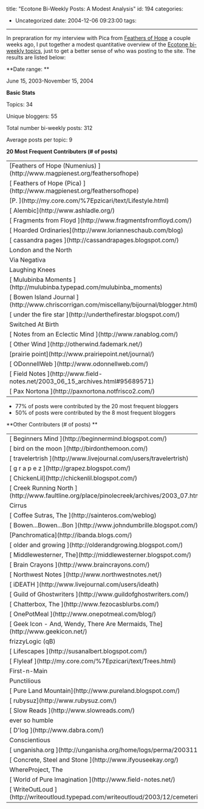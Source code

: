 title: "Ecotone Bi-Weekly Posts: A Modest Analysis"
id: 194
categories:
  - Uncategorized
date: 2004-12-06 09:23:00
tags:
---

In prepraration for my interview with Pica from [Feathers of Hope](http://www.magpienest.org/feathersofhope/) a couple weeks ago, I put together a modest quantitative overview of the [Ecotone bi-weekly topics](http://www.magpienest.org/scgi-bin/wiki.pl?BiWeeklyTopics), just to get a better sense of who was posting to the site. The results are listed below:

**Date range: **

June 15, 2003-November 15, 2004 

**Basic Stats**

  Topics: 34

  Unique bloggers: 55 

  Total number bi-weekly posts: 312

Average posts per topic: 9

**20 Most Frequent Contributers (# of posts)**

<table cellspacing="0" cellpadding="0">
  <tbody><tr>
    <td width="211" valign="top">[Feathers
        of Hope (Numenius) ](http://www.magpienest.org/feathersofhope)</td>
    <td width="64" align="center">26</td>
  </tr>
  <tr>
    <td width="211" valign="top">[ Feathers
        of Hope (Pica) ](http://www.magpienest.org/feathersofhope)</td>
    <td align="center">24</td>
  </tr>
  <tr>
    <td width="211" valign="top"> [P. ](http://my.core.com/%7Epzicari/text/Lifestyle.html)</td>
    <td align="center">22</td>
  </tr>
  <tr>
    <td width="211" valign="top">[ Alembic](http://www.ashladle.org/)</td>
    <td align="center">21</td>
  </tr>
  <tr>
    <td width="211" valign="top">[ Fragments
        from Floyd ](http://www.fragmentsfromfloyd.com/)</td>
    <td align="center">18</td>
  </tr>
  <tr>
    <td width="211" valign="top">[ Hoarded
        Ordinaries](http://www.lorianneschaub.com/blog)</td>
    <td align="center">16</td>
  </tr>
  <tr>
    <td width="211" valign="top">[ cassandra
        pages ](http://cassandrapages.blogspot.com/)</td>
    <td align="center">16</td>
  </tr>
  <tr>
    <td width="211" valign="top"> London
        and the North </td>
    <td align="center">14</td>
  </tr>
  <tr>
    <td width="211" valign="top"> Via
        Negativa </td>
    <td align="center">12</td>
  </tr>
  <tr>
    <td width="211" valign="top"> Laughing Knees </td>
    <td align="center">11</td>
  </tr>
  <tr>
    <td width="211" valign="top">[ Mulubinba
        Moments ](http://mulubinba.typepad.com/mulubinba_moments)</td>
    <td align="center">11</td>
  </tr>
  <tr>
    <td width="211" valign="top">[ Bowen
        Island Journal ](http://www.chriscorrigan.com/miscellany/bijournal/blogger.html)</td>
    <td align="center">8</td>
  </tr>
  <tr>
    <td width="211" valign="top">[ under
        the fire star ](http://underthefirestar.blogspot.com/)</td>
    <td align="center">8</td>
  </tr>
  <tr>
    <td width="211" valign="top"> Switched
        At Birth</td>
    <td align="center">8</td>
  </tr>
  <tr>
    <td width="211" valign="top">[ Notes from
        an Eclectic Mind ](http://www.ranablog.com/)</td>
    <td align="center">6</td>
  </tr>
  <tr>
    <td width="211" valign="top">[ Other
        Wind ](http://otherwind.fademark.net/)</td>
    <td align="center">5</td>
  </tr>
  <tr>
    <td width="211" valign="top"> [prairie point](http://www.prairiepoint.net/journal/)</td>
    <td align="center">5</td>
  </tr>
  <tr>
    <td width="211" valign="top">[ ODonnellWeb ](http://www.odonnellweb.com/)</td>
    <td align="center">4</td>
  </tr>
  <tr>
    <td width="211" valign="top">[ Field
        Notes ](http://www.field-notes.net/2003_06_15_archives.html#95689571)</td>
    <td align="center">4</td>
  </tr>
  <tr>
    <td width="211" valign="top">[ Pax
        Nortona ](http://paxnortona.notfrisco2.com/)</td>
    <td align="center">4</td>
  </tr>
</tbody></table>

*   77% of posts were contributed by the 20 most frequent bloggers
*   50% of posts were contributed by the 8 most frequent bloggers

**Other Contributers (# of posts) **

<table cellspacing="0" cellpadding="0">
  <tbody><tr>
    <td width="211" valign="top">[ Beginners
        Mind ](http://beginnermind.blogspot.com/)</td>
    <td align="center">4</td>
  </tr>
  <tr>
    <td width="211" valign="top">[ bird on
        the moon ](http://birdonthemoon.com/)</td>
    <td align="center">3</td>
  </tr>
  <tr>
    <td width="211" valign="top">[ travelertrish ](http://www.livejournal.com/users/travelertrish)</td>
    <td width="64" align="center">3</td>
  </tr>
  <tr>
    <td width="211" valign="top">[ g r a
        p e z ](http://grapez.blogspot.com/)</td>
    <td align="center">3</td>
  </tr>
  <tr>
    <td width="211" valign="top">[ ChickenLil](http://chickenlil.blogspot.com/)</td>
    <td align="center">3</td>
  </tr>
  <tr>
    <td width="211" valign="top">[ Creek
        Running North ](http://www.faultline.org/place/pinolecreek/archives/2003_07.html#000168)</td>
    <td align="center">2</td>
  </tr>
  <tr>
    <td width="211" valign="top"> Cirrus </td>
    <td align="center">2</td>
  </tr>
  <tr>
    <td width="211" valign="top">[ Coffee
        Sutras, The ](http://sainteros.com/weblog)</td>
    <td align="center">2</td>
  </tr>
  <tr>
    <td width="211" valign="top">[ Bowen...Bowen...Bon ](http://www.johndumbrille.blogspot.com/)</td>
    <td align="center">2</td>
  </tr>
  <tr>
    <td width="211" valign="top">[Panchromatica](http://ibanda.blogs.com/)</td>
    <td align="center">2</td>
  </tr>
  <tr>
    <td width="211" valign="top">[ older
        and growing ](http://olderandgrowing.blogspot.com/)</td>
    <td align="center">2</td>
  </tr>
  <tr>
    <td width="211" valign="top">[ Middlewesterner,
        The](http://middlewesterner.blogspot.com/)</td>
    <td align="center">2</td>
  </tr>
  <tr>
    <td width="211" valign="top">[ Brain
        Crayons ](http://www.braincrayons.com/)</td>
    <td align="center">1</td>
  </tr>
  <tr>
    <td width="211" valign="top">[ Northwest
        Notes ](http://www.northwestnotes.net/)</td>
    <td align="center">1</td>
  </tr>
  <tr>
    <td width="211" valign="top">[ iDEATH ](http://www.livejournal.com/users/ideath)</td>
    <td align="center">1</td>
  </tr>
  <tr>
    <td width="211" valign="top">[ Guild
        of Ghostwriters ](http://www.guildofghostwriters.com/)</td>
    <td align="center">1</td>
  </tr>
  <tr>
    <td width="211" valign="top">[ Chatterbox,
        The ](http://www.fezocasblurbs.com/)</td>
    <td align="center">1</td>
  </tr>
  <tr>
    <td width="211" valign="top">[ OnePotMeal ](http://www.onepotmeal.com/blog/)</td>
    <td align="center">1</td>
  </tr>
  <tr>
    <td width="211" valign="top">[ Geek Icon
        - And, Wendy, There Are Mermaids, The](http://www.geekicon.net/)</td>
    <td align="center">1</td>
  </tr>
  <tr>
    <td width="211" valign="top"> frizzyLogic
        (qB) </td>
    <td align="center">1</td>
  </tr>
  <tr>
    <td width="211" valign="top">[ Lifescapes ](http://susanalbert.blogspot.com/)</td>
    <td align="center">1</td>
  </tr>
  <tr>
    <td width="211" valign="top">[ Flyleaf ](http://my.core.com/%7Epzicari/text/Trees.html)</td>
    <td align="center">1</td>
  </tr>
  <tr>
    <td width="211" valign="top"> First-n-Main </td>
    <td align="center">1</td>
  </tr>
  <tr>
    <td width="211" valign="top"> Punctilious </td>
    <td align="center">1</td>
  </tr>
  <tr>
    <td width="211" valign="top">[ Pure
        Land Mountain](http://www.pureland.blogspot.com/)</td>
    <td align="center">1</td>
  </tr>
  <tr>
    <td width="211" valign="top">[ rubysuz](http://www.rubysuz.com/)</td>
    <td align="center">1</td>
  </tr>
  <tr>
    <td width="211" valign="top">[ Slow Reads ](http://www.slowreads.com/)</td>
    <td align="center">1</td>
  </tr>
  <tr>
    <td width="211" valign="top"> ever
        so humble </td>
    <td align="center">1</td>
  </tr>
  <tr>
    <td width="211" valign="top">[ D'log ](http://www.dabra.com/)</td>
    <td align="center">1</td>
  </tr>
  <tr>
    <td width="211" valign="top"> Conscientious </td>
    <td align="center">1</td>
  </tr>
  <tr>
    <td width="211" valign="top">[ unganisha.org ](http://unganisha.org/home/logs/perma/20031107/)</td>
    <td align="center">1</td>
  </tr>
  <tr>
    <td width="211" valign="top">[ Concrete,
        Steel and Stone ](http://www.ifyouseekay.org/)</td>
    <td align="center">1</td>
  </tr>
  <tr>
    <td width="211" valign="top"> WhereProject,
        The</td>
    <td align="center">1</td>
  </tr>
  <tr>
    <td width="211" valign="top">[ World
        of Pure Imagination ](http://www.field-notes.net/)</td>
    <td align="center">1</td>
  </tr>
  <tr><td width="211" valign="top">[ WriteOutLoud ](http://writeoutloud.typepad.com/writeoutloud/2003/12/cemeteries.html)</td>
      <td width="64" align="center">1</td>
</tr></tbody></table>